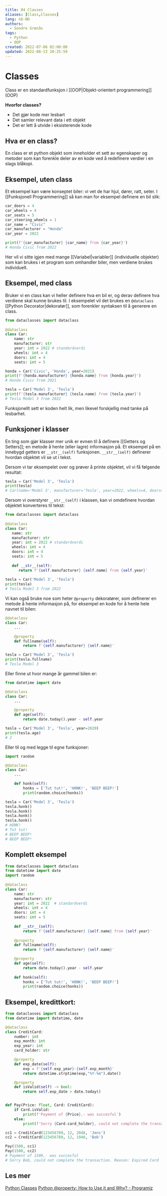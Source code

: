 ```yaml
---
title: 04 Classes
aliases: [Class,Classes]
lang: nb-NO
authors:
  - Sondre Grønås
tags:
  - Python
  - OOP
created: 2022-07-06 02:00:00
updated: 2022-08-13 20:25:59
---
```

# Classes
Class er en standardfunksjon i [[OOP|Objekt-orientert programmering]] (OOP)

**Hvorfor classes?**
- Det gjør kode mer lesbart
- Det samler relevant data i ett objekt
- Det er lett å utvide i eksisterende kode

## Hva er en class?
En class er et python objekt som inneholder et sett av egenskaper og metoder som kan forenkle deler av en kode ved å redefinere verdier i en slags blåkopi.

## Eksempel, uten class
Et eksempel kan være konseptet biler: vi vet de har hjul, dører, ratt, seter. I [[Funksjonell Programmering]] så kan man for eksempel definere en bil slik:

```python
car_doors = 4
car_wheels = 4
car_seats = 5
car_steering_wheels = 1
car_name = "Civic"
car_manufacturer = "Honda" 
car_year = 2022

print(f'{car_manufacturer} {car_name} from {car_year}')
# Honda Civic from 2022
```

Her vil vi sitte igjen med mange [[Variabel|variabler]] (individuelle objekter) som kan brukes i et program som omhandler biler, men verdiene brukes individuelt.

## Eksempel, med class
Bruker vi en class kan vi heller definere hva en bil er, og derav definere hva verdiene skal kunne brukes til. I eksempelet vil det brukes en `@dataclass` [[Python Decorator|dekoratør]], som forenkler syntaksen til å generere en class.

```python
from dataclasses import dataclass  
  
@dataclass
class Car:
	name: str
	manufacturer: str
	year: int = 2022 # standardverdi
	wheels: int = 4 
	doors: int = 4
	seats: int = 5

honda = Car('Civic', 'Honda', year=2021)
print(f'{honda.manufacturer} {honda.name} from {honda.year}')
# Honda Civic from 2021

tesla = Car('Model 3', 'Tesla')
print(f'{tesla.manufacturer} {tesla.name} from {tesla.year}')
# Tesla Model 3 from 2022
```

Funksjonellt sett er koden helt lik, men likevel forskjellig med tanke på lesbarhet.

## Funksjoner i klasser
En ting som gjør klasser mer unik er evnen til å definere [[Getters og Setters]]; en metode å hente (eller lagre) informasjon på. Et eksempel på en innebygd getters er `__str__(self)` funksjonen. `__str__(self)` definerer hvordan objektet vil se ut i tekst.

Dersom vi tar eksempelet over og prøver å printe objektet, vil vi få følgende resultat:
```python
tesla = Car('Model 3', 'Tesla')
print(tesla)
# Car(name='Model 3', manufacturer='Tesla', year=2022, wheels=4, doors=4, seats=5)
```

Dersom vi overstyrer `__str__(self)` i klassen, kan vi omdefinere hvordan objektet konverteres til tekst:
```python
from dataclasses import dataclass  
  
@dataclass  
class Car:  
   name: str  
   manufacturer: str  
   year: int = 2022 # standardverdi  
   wheels: int = 4  
   doors: int = 4  
   seats: int = 5  
  
   def __str__(self):  
      return f'{self.manufacturer} {self.name} from {self.year}'  
  
tesla = Car('Model 3', 'Tesla')  
print(tesla)
# Tesla Model 3 from 2022
```


Vi kan også bruke noe som heter `@property` dekoratører, som definerer en metode å hente informasjon på, for eksempel en kode for å hente hele navnet til bilen:
```python
@dataclass
class Car:
	...

	@property
	def fullname(self):
		return f'{self.manufacturer} {self.name}'

tesla = Car('Model 3', 'Tesla')  
print(tesla.fullname)
# Tesla Model 3
```

Eller finne ut hvor mange år gammel bilen er:
```python
from datetime import date

@dataclass
class Car:
	...

	@property
	def age(self):
		return date.today().year - self.year

tesla = Car('Model 3', 'Tesla', year=2020)  
print(tesla.age)
# 2
```


Eller til og med legge til egne funksjoner:
```python
import random

@dataclass
class Car:
	...

	def honk(self):
		honks = ['Tut tut!', 'HONK!', 'BEEP BEEP!']
		print(random.choice(honks))

tesla = Car('Model 3', 'Tesla')
tesla.honk()
tesla.honk()
tesla.honk()
tesla.honk()
# HONK!
# Tut tut!
# BEEP BEEP!
# BEEP BEEP!
```

## Komplett eksempel
```python
from dataclasses import dataclass  
from datetime import date  
import random  
  
@dataclass  
class Car:  
    name: str  
    manufacturer: str  
    year: int = 2022  # standardverdi  
    wheels: int = 4  
    doors: int = 4  
    seats: int = 5  
  
    def __str__(self):  
        return f'{self.manufacturer} {self.name} from {self.year}'  
  
    @property  
    def fullname(self):  
        return f'{self.manufacturer} {self.name}'  

    @property  
    def age(self):  
        return date.today().year - self.year
  
    def honk(self):  
        honks = ['Tut tut!', 'HONK!', 'BEEP BEEP!']  
        print(random.choice(honks))
```

## Eksempel, kredittkort:
```python
from dataclasses import dataclass
from datetime import datetime, date

@dataclass
class CreditCard:
	number: int
	exp_month: int
	exp_year: int
	card_holder: str

	@property
	def exp_date(self):
		exp = f'{self.exp_year}-{self.exp_month}'
		return datetime.strptime(exp,"%Y-%m").date()

	@property
	def isValid(self) -> bool:
		return self.exp_date > date.today()


def Pay(Price: float, Card: CreditCard):
	if Card.isValid:
		print(f'Payment of {Price},- was succesful')
	else:
		print(f'Sorry {Card.card_holder}, could not complete the transaction. Reason: Expired Card')

cc1 = CreditCard(123456789, 12, 2048, 'Jens')
cc2 = CreditCard(123456789, 12, 1948, 'Bob')

Pay(1500, cc1)
Pay(1500, cc2)
# Payment of 1500,- was succesful
# Sorry Bob, could not complete the transaction. Reason: Expired Card
```

## Les mer
[Python Classes](https://www.w3schools.com/python/python_classes.asp)
[Python @property: How to Use it and Why? - Programiz](https://www.programiz.com/python-programming/property)